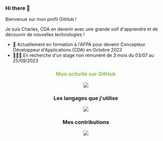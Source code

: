 ### Hi there 👋

Bienvenue sur mon profil GitHub !

Je suis Charles, CDA en devenir avec une grande soif d'apprendre et de découvrir de nouvelles technologies !

- 🌱 Actuellement en formation à l'AFPA pour devenir Concepteur Développeur d'Applications (CDA) en Octobre 2023
- 👨🏻‍💻 En recherche d'un stage non rémunéré de 3 mois du 03/07 au 25/09/2023

<h3 align="center" style="color:rgb(134, 196, 83);">Mon activité sur GitHub</h3>

<p align="center">
  <img align="center" src="https://github-readme-stats.vercel.app/api?username=charlesfouquet&hide=prs,stars&theme=vue&bg_color=FFFFFF70&hide_border=true" />
</p>

<h3 align="center">Les langages que j'utilise</h3>
<p align="center">
  <img src="https://github-readme-stats.vercel.app/api/top-langs?username=charlesfouquet&layout=compact&theme=vue&bg_color=FFFFFF70&hide_border=true"/>
</p>

<h3 align="center">Mes contributions</h3>
<p align="center">
  <img src="https://streak-stats.demolab.com?user=charlesfouquet&theme=vue&background=00000000&hide_border=true&date_format=%5BY.%5Dn.j&mode=weekly&currStreakNum=86C453&sideLabels=6FA245&dates=598137&ring=86C453&sideNums=6FA245&currStreakLabel=6FA245&fire=97DD5E"/>
</p>
